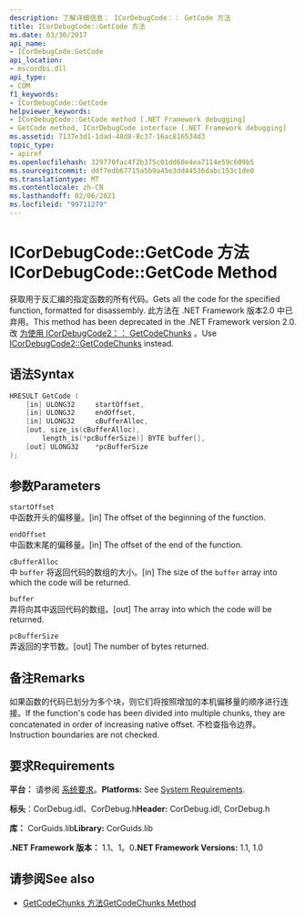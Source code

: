 ```yaml
---
description: 了解详细信息： ICorDebugCode：： GetCode 方法
title: ICorDebugCode::GetCode 方法
ms.date: 03/30/2017
api_name:
- ICorDebugCode.GetCode
api_location:
- mscordbi.dll
api_type:
- COM
f1_keywords:
- ICorDebugCode::GetCode
helpviewer_keywords:
- ICorDebugCode::GetCode method [.NET Framework debugging]
- GetCode method, ICorDebugCode interface [.NET Framework debugging]
ms.assetid: 7137e3d1-1dad-48d8-8c37-16ac816534d3
topic_type:
- apiref
ms.openlocfilehash: 329770fac4f2b375c01dd68e4ea7114e59c609b5
ms.sourcegitcommit: ddf7edb67715a5b9a45e3dd44536dabc153c1de0
ms.translationtype: MT
ms.contentlocale: zh-CN
ms.lasthandoff: 02/06/2021
ms.locfileid: "99711279"
---
```

# <a name="icordebugcodegetcode-method"></a><span data-ttu-id="2d27e-103">ICorDebugCode::GetCode 方法</span><span class="sxs-lookup"><span data-stu-id="2d27e-103">ICorDebugCode::GetCode Method</span></span>

<span data-ttu-id="2d27e-104">获取用于反汇编的指定函数的所有代码。</span><span class="sxs-lookup"><span data-stu-id="2d27e-104">Gets all the code for the specified function, formatted for disassembly.</span></span> <span data-ttu-id="2d27e-105">此方法在 .NET Framework 版本2.0 中已弃用。</span><span class="sxs-lookup"><span data-stu-id="2d27e-105">This method has been deprecated in the .NET Framework version 2.0.</span></span> <span data-ttu-id="2d27e-106">改 [为使用 ICorDebugCode2：： GetCodeChunks](icordebugcode2-getcodechunks-method.md) 。</span><span class="sxs-lookup"><span data-stu-id="2d27e-106">Use [ICorDebugCode2::GetCodeChunks](icordebugcode2-getcodechunks-method.md) instead.</span></span>  
  
## <a name="syntax"></a><span data-ttu-id="2d27e-107">语法</span><span class="sxs-lookup"><span data-stu-id="2d27e-107">Syntax</span></span>  
  
```cpp  
HRESULT GetCode (  
    [in] ULONG32     startOffset,
    [in] ULONG32     endOffset,  
    [in] ULONG32     cBufferAlloc,  
    [out, size_is(cBufferAlloc),  
        length_is(*pcBufferSize)] BYTE buffer[],  
    [out] ULONG32    *pcBufferSize  
);  
```  
  
## <a name="parameters"></a><span data-ttu-id="2d27e-108">参数</span><span class="sxs-lookup"><span data-stu-id="2d27e-108">Parameters</span></span>  

 `startOffset`  
 <span data-ttu-id="2d27e-109">中函数开头的偏移量。</span><span class="sxs-lookup"><span data-stu-id="2d27e-109">[in] The offset of the beginning of the function.</span></span>  
  
 `endOffset`  
 <span data-ttu-id="2d27e-110">中函数末尾的偏移量。</span><span class="sxs-lookup"><span data-stu-id="2d27e-110">[in] The offset of the end of the function.</span></span>  
  
 `cBufferAlloc`  
 <span data-ttu-id="2d27e-111">中 `buffer` 将返回代码的数组的大小。</span><span class="sxs-lookup"><span data-stu-id="2d27e-111">[in] The size of the `buffer` array into which the code will be returned.</span></span>  
  
 `buffer`  
 <span data-ttu-id="2d27e-112">弄将向其中返回代码的数组。</span><span class="sxs-lookup"><span data-stu-id="2d27e-112">[out] The array into which the code will be returned.</span></span>  
  
 `pcBufferSize`  
 <span data-ttu-id="2d27e-113">弄返回的字节数。</span><span class="sxs-lookup"><span data-stu-id="2d27e-113">[out] The number of bytes returned.</span></span>  
  
## <a name="remarks"></a><span data-ttu-id="2d27e-114">备注</span><span class="sxs-lookup"><span data-stu-id="2d27e-114">Remarks</span></span>  

 <span data-ttu-id="2d27e-115">如果函数的代码已划分为多个块，则它们将按照增加的本机偏移量的顺序进行连接。</span><span class="sxs-lookup"><span data-stu-id="2d27e-115">If the function's code has been divided into multiple chunks, they are concatenated in order of increasing native offset.</span></span> <span data-ttu-id="2d27e-116">不检查指令边界。</span><span class="sxs-lookup"><span data-stu-id="2d27e-116">Instruction boundaries are not checked.</span></span>  
  
## <a name="requirements"></a><span data-ttu-id="2d27e-117">要求</span><span class="sxs-lookup"><span data-stu-id="2d27e-117">Requirements</span></span>  

 <span data-ttu-id="2d27e-118">**平台：** 请参阅 [系统要求](../../get-started/system-requirements.md)。</span><span class="sxs-lookup"><span data-stu-id="2d27e-118">**Platforms:** See [System Requirements](../../get-started/system-requirements.md).</span></span>  
  
 <span data-ttu-id="2d27e-119">**标头**：CorDebug.idl、CorDebug.h</span><span class="sxs-lookup"><span data-stu-id="2d27e-119">**Header:** CorDebug.idl, CorDebug.h</span></span>  
  
 <span data-ttu-id="2d27e-120">**库：** CorGuids.lib</span><span class="sxs-lookup"><span data-stu-id="2d27e-120">**Library:** CorGuids.lib</span></span>  
  
 <span data-ttu-id="2d27e-121">**.NET Framework 版本：** 1.1、1。0</span><span class="sxs-lookup"><span data-stu-id="2d27e-121">**.NET Framework Versions:** 1.1, 1.0</span></span>  
  
## <a name="see-also"></a><span data-ttu-id="2d27e-122">请参阅</span><span class="sxs-lookup"><span data-stu-id="2d27e-122">See also</span></span>

- [<span data-ttu-id="2d27e-123">GetCodeChunks 方法</span><span class="sxs-lookup"><span data-stu-id="2d27e-123">GetCodeChunks Method</span></span>](icordebugcode2-getcodechunks-method.md)
